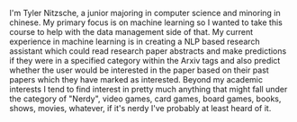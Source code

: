 I'm Tyler Nitzsche, a junior majoring in computer science and minoring in chinese. My primary focus is on machine learning so I wanted to take this course to help
with the data management side of that. My current experience in machine learning is in creating a NLP based research assistant which could read research paper abstracts
and make predictions if they were in a specified category within the Arxiv tags and also predict whether the user would be interested in the paper based on their past
papers which they have marked as interested. Beyond my academic interests I tend to find interest in pretty much anything that might fall under the category of "Nerdy", 
video games, card games, board games, books, shows, movies, whatever, if it's nerdy I've probably at least heard of it. 
